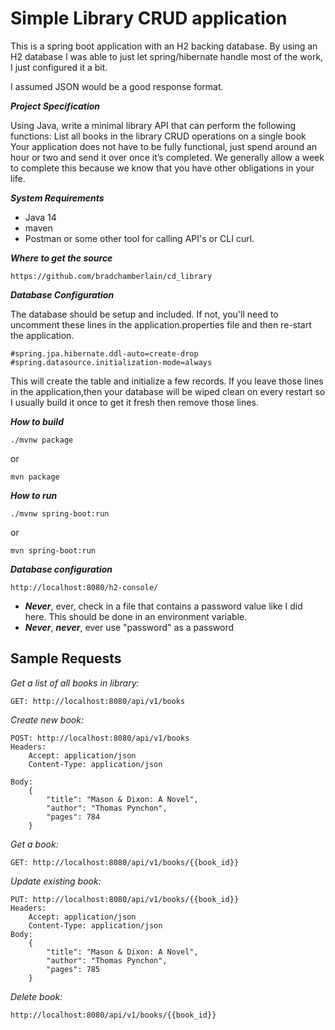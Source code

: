 # Simple Library CRUD application

This is a spring boot application with an H2 backing database. By using an H2 database I was able to just let spring/hibernate handle most of the work, I just configured it a bit.

I assumed JSON would be a good response format.

***Project Specification***

Using Java, write a minimal library API that can perform the following functions:
List all books in the library
CRUD operations on a single book
Your application does not have to be fully functional, just spend around an hour or two and send it over once it’s completed. We generally allow a week to complete this because we know that you have other obligations in your life.

***System Requirements***

* Java 14
* maven
* Postman or some other tool for calling API's or CLI curl.

***Where to get the source***
```
https://github.com/bradchamberlain/cd_library
```

***Database Configuration***

The database should be setup and included.  If not, you'll need to uncomment these lines in the application.properties file and then re-start the application.
```
#spring.jpa.hibernate.ddl-auto=create-drop
#spring.datasource.initialization-mode=always
```
This will create the table and initialize a few records.  If you leave those lines in the application,then your database will be wiped clean on 
every restart so I usually build it once to get it fresh then remove those lines. 

***How to build***
```
./mvnw package
```
or
```
mvn package
```

***How to run***
```
./mvnw spring-boot:run
```
or
```
mvn spring-boot:run
```

***Database configuration***
```
http://localhost:8080/h2-console/
```
* ***Never***, ever, check in a file that contains a password value like I did here.  This should be done in an environment variable.
* ***Never***, ***never***, ever use "password" as a password

## Sample Requests

*Get a list of all books in library:*
```
GET: http://localhost:8080/api/v1/books
```

*Create new book:*
```
POST: http://localhost:8080/api/v1/books
Headers: 
    Accept: application/json 
    Content-Type: application/json

Body:
    {
        "title": "Mason & Dixon: A Novel",
        "author": "Thomas Pynchon",
        "pages": 784
    }
```

*Get a book:*
```
GET: http://localhost:8080/api/v1/books/{{book_id}}
```

*Update existing book:*
```
PUT: http://localhost:8080/api/v1/books/{{book_id}}
Headers: 
    Accept: application/json 
    Content-Type: application/json
Body:
    {
        "title": "Mason & Dixon: A Novel",
        "author": "Thomas Pynchon",
        "pages": 785
    }
```

*Delete book:*
```
http://localhost:8080/api/v1/books/{{book_id}}
```

